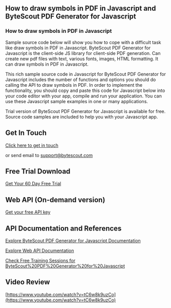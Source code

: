 ## How to draw symbols in PDF in Javascript and ByteScout PDF Generator for Javascript

### How to draw symbols in PDF in Javascript

Sample source code below will show you how to cope with a difficult task like draw symbols in PDF in Javascript. ByteScout PDF Generator for Javascript is the client-side JS library for client-side PDF generation. Can create new pdf files with text, various fonts, images, HTML formatting. It can draw symbols in PDF in Javascript.

This rich sample source code in Javascript for ByteScout PDF Generator for Javascript includes the number of functions and options you should do calling the API to draw symbols in PDF. In order to implement the functionality, you should copy and paste this code for Javascript below into your code editor with your app, compile and run your application. You can use these Javascript sample examples in one or many applications.

Trial version of ByteScout PDF Generator for Javascript is available for free. Source code samples are included to help you with your Javascript app.

## Get In Touch

[Click here to get in touch](https://bytescout.zendesk.com/hc/en-us/requests/new?subject=ByteScout%20PDF%20Generator%20for%20Javascript%20Question)

or send email to [support@bytescout.com](mailto:support@bytescout.com?subject=ByteScout%20PDF%20Generator%20for%20Javascript%20Question) 

## Free Trial Download

[Get Your 60 Day Free Trial](https://bytescout.com/download/web-installer?utm_source=github-readme)

## Web API (On-demand version)

[Get your free API key](https://pdf.co/documentation/api?utm_source=github-readme)

## API Documentation and References

[Explore ByteScout PDF Generator for Javascript Documentation](https://bytescout.com/documentation/index.html?utm_source=github-readme)

[Explore Web API Documentation](https://pdf.co/documentation/api?utm_source=github-readme)

[Check Free Training Sessions for ByteScout%20PDF%20Generator%20for%20Javascript](https://academy.bytescout.com/)

## Video Review

[https://www.youtube.com/watch?v=tC6w8k9uzCo](https://www.youtube.com/watch?v=tC6w8k9uzCo)